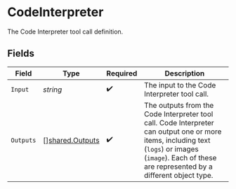 # CodeInterpreter

The Code Interpreter tool call definition.


## Fields

| Field                                                                                                                                                                                                  | Type                                                                                                                                                                                                   | Required                                                                                                                                                                                               | Description                                                                                                                                                                                            |
| ------------------------------------------------------------------------------------------------------------------------------------------------------------------------------------------------------ | ------------------------------------------------------------------------------------------------------------------------------------------------------------------------------------------------------ | ------------------------------------------------------------------------------------------------------------------------------------------------------------------------------------------------------ | ------------------------------------------------------------------------------------------------------------------------------------------------------------------------------------------------------ |
| `Input`                                                                                                                                                                                                | *string*                                                                                                                                                                                               | :heavy_check_mark:                                                                                                                                                                                     | The input to the Code Interpreter tool call.                                                                                                                                                           |
| `Outputs`                                                                                                                                                                                              | [][shared.Outputs](../../models/shared/outputs.md)                                                                                                                                                     | :heavy_check_mark:                                                                                                                                                                                     | The outputs from the Code Interpreter tool call. Code Interpreter can output one or more items, including text (`logs`) or images (`image`). Each of these are represented by a different object type. |